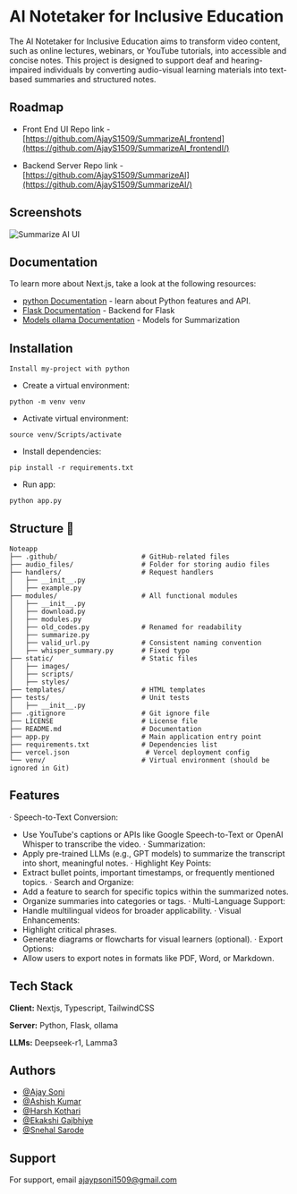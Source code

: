 
# AI Notetaker for Inclusive Education

The AI Notetaker for Inclusive Education aims to transform video content, such as online lectures, webinars, or YouTube tutorials, into accessible and concise notes. This project is designed to support deaf and hearing-impaired individuals by converting audio-visual learning materials into text-based summaries and structured notes.


## Roadmap

- Front End UI Repo link - [https://github.com/AjayS1509/SummarizeAI_frontend](https://github.com/AjayS1509/SummarizeAI_frontendI/)

- Backend Server Repo link - [https://github.com/AjayS1509/SummarizeAI](https://github.com/AjayS1509/SummarizeAI/)


## Screenshots

![Summarize AI UI](https://github.com/user-attachments/assets/42519883-a3bc-4975-82b8-f412974558db)



## Documentation

To learn more about Next.js, take a look at the following resources:

- [python Documentation](https://www.python.org/) - learn about Python features and API.
- [Flask Documentation](https://flask.palletsprojects.com/en/stable/) - Backend for Flask
- [Models ollama Documentation](https://ollama.com/search/) - Models for Summarization



## Installation
```
Install my-project with python

```
- Create a virtual environment:
```
python -m venv venv
```
- Activate virtual environment:
```
source venv/Scripts/activate
```
- Install dependencies:
```
pip install -r requirements.txt
```
- Run app:
```
python app.py
```
    
## Structure 📂

```
Noteapp
├── .github/                     # GitHub-related files
├── audio_files/                 # Folder for storing audio files
├── handlers/                    # Request handlers
│   ├── __init__.py
│   ├── example.py
├── modules/                     # All functional modules
│   ├── __init__.py
│   ├── download.py
│   ├── modules.py
│   ├── old_codes.py             # Renamed for readability
│   ├── summarize.py
│   ├── valid_url.py             # Consistent naming convention
│   ├── whisper_summary.py       # Fixed typo
├── static/                      # Static files
│   ├── images/
│   ├── scripts/
│   ├── styles/
├── templates/                   # HTML templates
├── tests/                       # Unit tests
│   ├── __init__.py
├── .gitignore                   # Git ignore file
├── LICENSE                      # License file
├── README.md                    # Documentation
├── app.py                       # Main application entry point
├── requirements.txt             # Dependencies list
├── vercel.json                   # Vercel deployment config
└── venv/                        # Virtual environment (should be ignored in Git)
```

## Features

·  Speech-to-Text Conversion:
- Use YouTube's captions or APIs like Google Speech-to-Text or OpenAI Whisper to transcribe the video.
·  Summarization:
- Apply pre-trained LLMs (e.g., GPT models) to summarize the transcript into short, meaningful notes.
·  Highlight Key Points:
- Extract bullet points, important timestamps, or frequently mentioned topics.
·  Search and Organize:
- Add a feature to search for specific topics within the summarized notes.
- Organize summaries into categories or tags.
·  Multi-Language Support:
- Handle multilingual videos for broader applicability.
·  Visual Enhancements:
- Highlight critical phrases.
- Generate diagrams or flowcharts for visual learners (optional).
·  Export Options:
- Allow users to export notes in formats like PDF, Word, or Markdown.




## Tech Stack

**Client:** Nextjs, Typescript, TailwindCSS

**Server:** Python, Flask, ollama

**LLMs:** Deepseek-r1, Lamma3 


## Authors

- [@Ajay Soni](https://github.com/AjayS1509)
- [@Ashish Kumar](https://github.com/Ashishgithub2000)
- [@Harsh Kothari](https://github.com/HarshKothari22)
- [@Ekakshi Gajbhiye](https://github.com/Ekakshi-Gajbhiye)
- [@Snehal Sarode](https://github.com/snehalsarode25)


## Support

For support, email ajaypsoni1509@gmail.com

